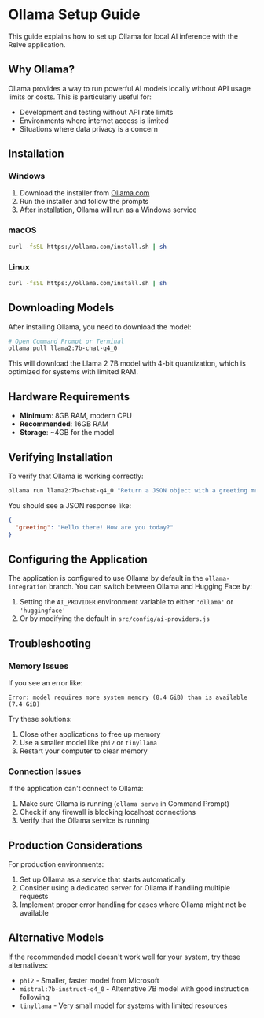 # Ollama Setup Guide

This guide explains how to set up Ollama for local AI inference with the Relve application.

## Why Ollama?

Ollama provides a way to run powerful AI models locally without API usage limits or costs. This is particularly useful for:
- Development and testing without API rate limits
- Environments where internet access is limited
- Situations where data privacy is a concern

## Installation

### Windows

1. Download the installer from [Ollama.com](https://ollama.com/download/windows)
2. Run the installer and follow the prompts
3. After installation, Ollama will run as a Windows service

### macOS

```bash
curl -fsSL https://ollama.com/install.sh | sh
```

### Linux

```bash
curl -fsSL https://ollama.com/install.sh | sh
```

## Downloading Models

After installing Ollama, you need to download the model:

```bash
# Open Command Prompt or Terminal
ollama pull llama2:7b-chat-q4_0
```

This will download the Llama 2 7B model with 4-bit quantization, which is optimized for systems with limited RAM.

## Hardware Requirements

- **Minimum**: 8GB RAM, modern CPU
- **Recommended**: 16GB RAM
- **Storage**: ~4GB for the model

## Verifying Installation

To verify that Ollama is working correctly:

```bash
ollama run llama2:7b-chat-q4_0 "Return a JSON object with a greeting message"
```

You should see a JSON response like:
```json
{
  "greeting": "Hello there! How are you today?"
}
```

## Configuring the Application

The application is configured to use Ollama by default in the `ollama-integration` branch. You can switch between Ollama and Hugging Face by:

1. Setting the `AI_PROVIDER` environment variable to either `'ollama'` or `'huggingface'`
2. Or by modifying the default in `src/config/ai-providers.js`

## Troubleshooting

### Memory Issues

If you see an error like:
```
Error: model requires more system memory (8.4 GiB) than is available (7.4 GiB)
```

Try these solutions:
1. Close other applications to free up memory
2. Use a smaller model like `phi2` or `tinyllama`
3. Restart your computer to clear memory

### Connection Issues

If the application can't connect to Ollama:
1. Make sure Ollama is running (`ollama serve` in Command Prompt)
2. Check if any firewall is blocking localhost connections
3. Verify that the Ollama service is running

## Production Considerations

For production environments:
1. Set up Ollama as a service that starts automatically
2. Consider using a dedicated server for Ollama if handling multiple requests
3. Implement proper error handling for cases where Ollama might not be available

## Alternative Models

If the recommended model doesn't work well for your system, try these alternatives:

- `phi2` - Smaller, faster model from Microsoft
- `mistral:7b-instruct-q4_0` - Alternative 7B model with good instruction following
- `tinyllama` - Very small model for systems with limited resources